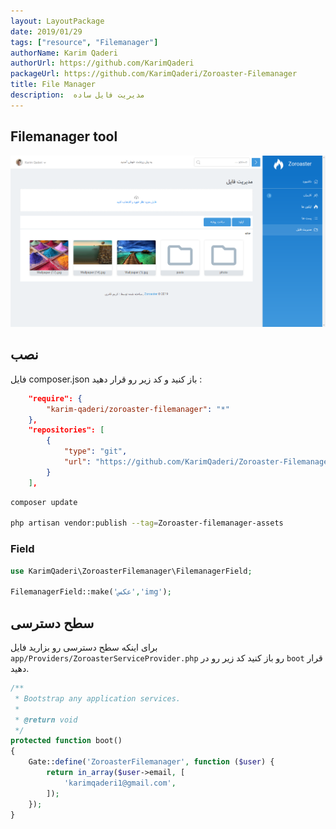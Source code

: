 ```yaml
---
layout: LayoutPackage
date: 2019/01/29
tags: ["resource", "Filemanager"]
authorName: Karim Qaderi 
authorUrl: https://github.com/KarimQaderi
packageUrl: https://github.com/KarimQaderi/Zoroaster-Filemanager
title: File Manager
description:  مدیریت فایل ساده
---
```

## Filemanager tool

![Filemanager tool](https://raw.githubusercontent.com/KarimQaderi/Zoroaster-Filemanager/master/1.png)

## نصب 

فایل composer.json باز کنید و کد زیر رو قرار دهید :

```json
    "require": {
        "karim-qaderi/zoroaster-filemanager": "*"
    },
    "repositories": [
        {
            "type": "git",
            "url": "https://github.com/KarimQaderi/Zoroaster-Filemanager.git"
        }
    ],
```

```bash
composer update

php artisan vendor:publish --tag=Zoroaster-filemanager-assets
```


### Field

```php
use KarimQaderi\ZoroasterFilemanager\FilemanagerField;

FilemanagerField::make('عکس','img');

```


## سطح دسترسی 

برای اینکه سطح دسترسی رو بزارید فایل `app/Providers/ZoroasterServiceProvider.php` رو باز کنید کد زیر رو در `boot` قرار دهید. 

```php
/**
 * Bootstrap any application services.
 *
 * @return void
 */
protected function boot()
{
    Gate::define('ZoroasterFilemanager', function ($user) {
        return in_array($user->email, [
            'karimqaderi1@gmail.com',
        ]);
    });
}
```